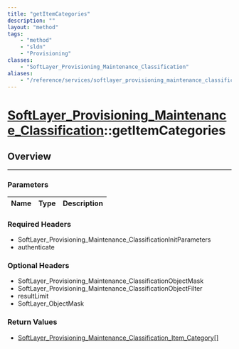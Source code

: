 ```yaml
---
title: "getItemCategories"
description: ""
layout: "method"
tags:
    - "method"
    - "sldn"
    - "Provisioning"
classes:
    - "SoftLayer_Provisioning_Maintenance_Classification"
aliases:
    - "/reference/services/softlayer_provisioning_maintenance_classification/getItemCategories"
---
```

# [SoftLayer_Provisioning_Maintenance_Classification](/reference/services/SoftLayer_Provisioning_Maintenance_Classification)::getItemCategories





## Overview 


-----

### Parameters 
|Name | Type | Description |
| --- | --- | --- |


### Required Headers
* SoftLayer_Provisioning_Maintenance_ClassificationInitParameters
* authenticate


### Optional Headers
* SoftLayer_Provisioning_Maintenance_ClassificationObjectMask
* SoftLayer_Provisioning_Maintenance_ClassificationObjectFilter
* resultLimit
* SoftLayer_ObjectMask

### Return Values
* <a href='/reference/datatypes/SoftLayer_Provisioning_Maintenance_Classification_Item_Category'>SoftLayer_Provisioning_Maintenance_Classification_Item_Category[] </a>




